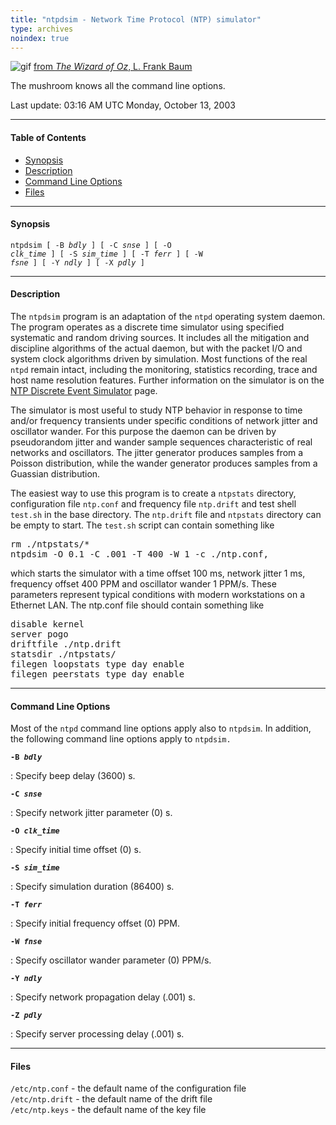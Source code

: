 ```yaml
---
title: "ntpdsim - Network Time Protocol (NTP) simulator"
type: archives
noindex: true
---
```

![gif](/archives/pic/alice47.gif) [from _The Wizard of Oz_, L. Frank Baum](/reflib/pictures/)

The mushroom knows all the command line options.

Last update: 03:16 AM UTC Monday, October 13, 2003

* * *

#### Table of Contents

*   [Synopsis](/archives/4.2.0/ntpdsim/#synopsis)
*   [Description](/archives/4.2.0/ntpdsim/#description)
*   [Command Line Options](/archives/4.2.0/ntpdsim/#command-line-options)
*   [Files](/archives/4.2.0/ntpdsim/#files)

* * *

#### Synopsis

<code>ntpdsim [ -B _bdly_ ] [ -C _snse_ ] [ -O _clk_time_ ] [ -S _sim_time_ ] [ -T _ferr_ ] [ -W _fsne_ ] [ -Y _ndly_ ] [ -X _pdly_ ]</code>

* * *

#### Description

The <code>ntpdsim</code> program is an adaptation of the <code>ntpd</code> operating system daemon. The program operates as a discrete time simulator using specified systematic and random driving sources. It includes all the mitigation and discipline algorithms of the actual daemon, but with the packet I/O and system clock algorithms driven by simulation. Most functions of the real <code>ntpd</code> remain intact, including the monitoring, statistics recording, trace and host name resolution features. Further information on the simulator is on the [NTP Discrete Event Simulator](/reflib/ntpsim/) page.

The simulator is most useful to study NTP behavior in response to time and/or frequency transients under specific conditions of network jitter and oscillator wander. For this purpose the daemon can be driven by pseudorandom jitter and wander sample sequences characteristic of real networks and oscillators. The jitter generator produces samples from a Poisson distribution, while the wander generator produces samples from a Guassian distribution.

The easiest way to use this program is to create a <code>ntpstats</code> directory, configuration file <code>ntp.conf</code> and frequency file <code>ntp.drift</code> and test shell <code>test.sh</code> in the base directory. The <code>ntp.drift</code> file and <code>ntpstats</code> directory can be empty to start. The <code>test.sh</code> script can contain something like

<pre>rm ./ntpstats/*
ntpdsim -O 0.1 -C .001 -T 400 -W 1 -c ./ntp.conf,
</pre>

which starts the simulator with a time offset 100 ms, network jitter 1 ms, frequency offset 400 PPM and oscillator wander 1 PPM/s. These parameters represent typical conditions with modern workstations on a Ethernet LAN. The ntp.conf file should contain something like

<pre>disable kernel
server pogo
driftfile ./ntp.drift
statsdir ./ntpstats/
filegen loopstats type day enable
filegen peerstats type day enable
</pre>

* * *

#### Command Line Options

Most of the <code>ntpd</code> command line options apply also to <code>ntpdsim</code>. In addition, the following command line options apply to <code>ntpdsim.</code></dt>

<code>**-B _bdly_**</code>

: Specify beep delay (3600) s.

<code>**-C _snse_**</code>

: Specify network jitter parameter (0) s.

<code>**-O _clk_time_**</code>

: Specify initial time offset (0) s.

<code>**-S _sim_time_**</code>

: Specify simulation duration (86400) s.

<code>**-T _ferr_**</code>

: Specify initial frequency offset (0) PPM.

<code>**-W _fnse_**</code>

: Specify oscillator wander parameter (0) PPM/s.

<code>**-Y _ndly_**</code>

: Specify network propagation delay (.001) s.

<code>**-Z _pdly_**</code>

: Specify server processing delay (.001) s.

* * *

#### Files

<code>/etc/ntp.conf</code> - the default name of the configuration file  
<code>/etc/ntp.drift</code> - the default name of the drift file  
<code>/etc/ntp.keys</code> - the default name of the key file
